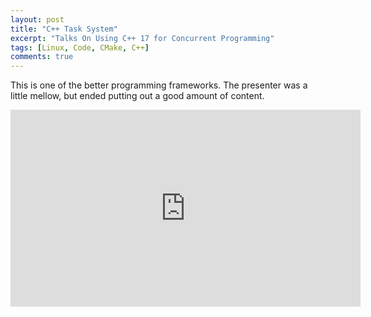 ```yaml
---
layout: post
title: "C++ Task System"
excerpt: "Talks On Using C++ 17 for Concurrent Programming"
tags: [Linux, Code, CMake, C++]
comments: true
---
```

This is one of the better programming frameworks. The presenter was a little
mellow, but ended putting out a good amount of content.
<iframe width="560" height="315" src="https://www.youtube.com/embed/xuL7rfkcWus" frameborder="0" allow="accelerometer; autoplay; encrypted-media; gyroscope; picture-in-picture" allowfullscreen></iframe>
